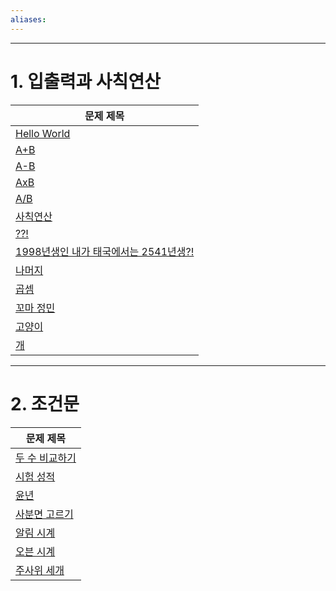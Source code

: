 ```yaml
---
aliases:
---
```

---
# 1. 입출력과 사칙연산
| 문제 제목 |
| ---- |
| [Hello World](https://www.acmicpc.net/problem/2557)<br> |
| [A+B](https://www.acmicpc.net/problem/1000) |
| [A-B](https://www.acmicpc.net/problem/1001) |
| [AxB](https://www.acmicpc.net/problem/10998) |
| [A/B](https://www.acmicpc.net/problem/1008) |
| [사칙연산](https://www.acmicpc.net/problem/10869) |
| [??!](https://www.acmicpc.net/problem/10926) |
| [1998년생인 내가 태국에서는 2541년생?!](https://www.acmicpc.net/problem/18108) |
| [나머지](https://www.acmicpc.net/problem/10430) |
| [곱셈](https://www.acmicpc.net/problem/2588) |
| [꼬마 정민](https://www.acmicpc.net/problem/11382) |
| [고양이](https://www.acmicpc.net/problem/10171) |
| [개](https://www.acmicpc.net/problem/10172) |

---
# 2. 조건문

| 문제 제목 |
| ---- |
| [두 수 비교하기](https://www.acmicpc.net/problem/1330)<br> |
| [시험 성적](https://www.acmicpc.net/problem/9498) |
| [윤년](https://www.acmicpc.net/problem/2753) |
| [사분면 고르기](https://www.acmicpc.net/problem/14681) |
| [알림 시계](https://www.acmicpc.net/problem/2884) |
| [오븐 시계](https://www.acmicpc.net/problem/2525) |
| [주사위 세개](https://www.acmicpc.net/problem/2480) |


